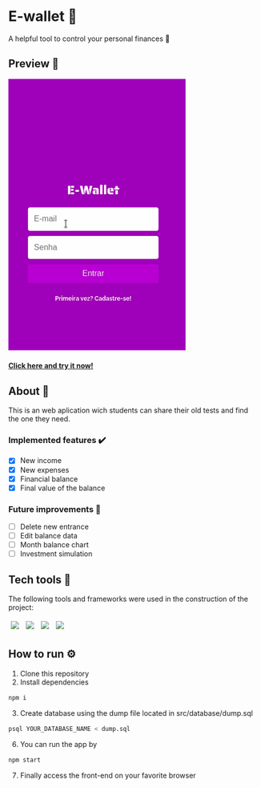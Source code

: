 # E-wallet 💸
A helpful tool to control your personal finances 🤑
## Preview 👀
![E-Wallet_preview](./src/assets/e-wallet.gif) 
#### [Click here and try it now!](https://ewallet-frontend-bfxrctsnu-jotabraga.vercel.app/)
## About 🔎
This is an web aplication wich students can share their old tests and find the one they need.
### Implemented features :heavy_check_mark:
- [x] New income
- [x] New expenses
- [x] Financial balance
- [x] Final value of the balance
### Future improvements 🔮
- [ ] Delete new entrance
- [ ] Edit balance data
- [ ] Month balance chart
- [ ] Investment simulation
## Tech tools 🔧
The following tools and frameworks were used in the construction of the project:<br>
<p>
  <img style='margin: 5px;' src='https://img.shields.io/badge/Node.js-339933?style=for-the-badge&logo=nodedotjs&logoColor=white'>
  <img style='margin: 5px;' src='https://img.shields.io/badge/Express.js-000000?style=for-the-badge&logo=express&logoColor=white'>
  <img style='margin: 5px;' src="https://img.shields.io/badge/PostgreSQL-316192?style=for-the-badge&logo=postgresql&logoColor=white"/>
  <img style='margin: 5px;' src='https://img.shields.io/badge/Jest-C21325?style=for-the-badge&logo=jest&logoColor=white'>
</p>

## How to run ⚙️

1. Clone this repository
2. Install dependencies
```bash
npm i
```
3. Create database using the dump file located in src/database/dump.sql
```bash
psql YOUR_DATABASE_NAME < dump.sql
```
6. You can run the app by
```bash
npm start
```
7. Finally access the front-end on your favorite browser 

